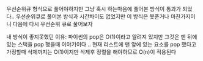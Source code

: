 우선순위큐 형식으로 풀어야하지만 그냥 혹시 하는마음에 풀어본 방식이 통과가 되었다.. 우선순위큐로 풀어본 방식과 시간차이도 없었지만 이 방식은 못푼거나 마찬가지이니 다음에 다시 우선순위 큐로 풀어보자

내 방식이 좋지못했던 이유: 파이썬의 pop은 O(1)이라고 알려져 있지만 그것은 맨 뒤에있는 스택을 pop 했을때 이야기이다 .. 현재 리스트에 맨 앞에 있는 요소를 pop 했다고 가정할때 삭제까지는 O(1)이지만 삭제후 정렬을 해야하므로 O(n)이 적용된다 
<!-- 사실 정확한 이유는 모르겠다 ; -->